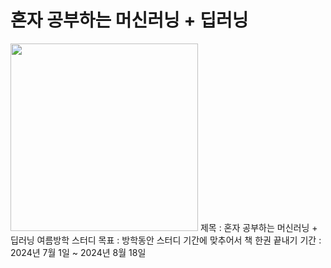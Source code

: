 # 혼자 공부하는 머신러닝 + 딥러닝
<img src="https://github.com/Juseong-Yu/hongonmachine/assets/114473861/9265b06b-81f5-41d4-a930-3959117f9489" width="300">
제목 : 혼자 공부하는 머신러닝 + 딥러닝 여름방학 스터디
목표 : 방학동안 스터디 기간에 맞추어서 책 한권 끝내기
기간 : 2024년 7월 1일 ~ 2024년 8월 18일
